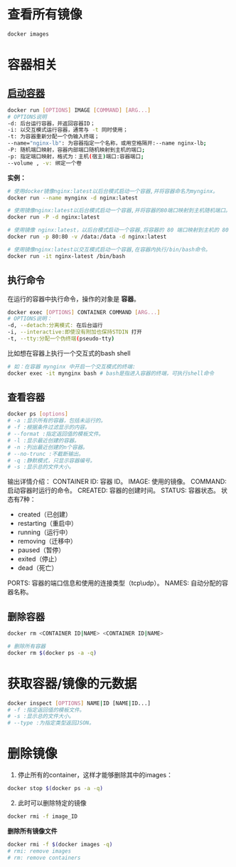 # 查看所有镜像

```BASH
docker images
```

# 容器相关

## [启动容器](https://www.runoob.com/docker/docker-run-command.html)

```BASH
docker run [OPTIONS] IMAGE [COMMAND] [ARG...]
# OPTIONS说明
-d: 后台运行容器，并返回容器ID；
-i: 以交互模式运行容器，通常与 -t 同时使用；
-t: 为容器重新分配一个伪输入终端；
--name="nginx-lb": 为容器指定一个名称，或用空格隔开:--name nginx-lb;
-P: 随机端口映射，容器内部端口随机映射到主机的端口;
-p: 指定端口映射，格式为：主机(宿主)端口:容器端口;
--volume , -v: 绑定一个卷

```

**实例：**

```BASH
# 使用docker镜像nginx:latest以后台模式启动一个容器,并将容器命名为mynginx。
docker run --name mynginx -d nginx:latest

# 使用镜像nginx:latest以后台模式启动一个容器,并将容器的80端口映射到主机随机端口。
docker run -P -d nginx:latest

# 使用镜像 nginx:latest，以后台模式启动一个容器,将容器的 80 端口映射到主机的 80 端口,主机的目录 /data 映射到容器的 /data。
docker run -p 80:80 -v /data:/data -d nginx:latest

# 使用镜像nginx:latest以交互模式启动一个容器,在容器内执行/bin/bash命令。
docker run -it nginx-latest /bin/bash
```



## 执行命令

在运行的容器中执行命令，操作的对象是 **容器**。

```bash
docker exec [OPTIONS] CONTAINER COMMAND [ARG...]
# OPTIONS说明：
-d, --detach:分离模式: 在后台运行
-i, --interactive:即使没有附加也保持STDIN 打开
-t, --tty:分配一个伪终端(pseudo-tty)
```

比如想在容器上执行一个交互式的bash shell

```BASH
# 如：在容器 mynginx 中开启一个交互模式的终端:
docker exec -it mynginx bash # bash是指进入容器的终端，可执行shell命令
```



## 查看容器

```BASH
docker ps [options]
# -a :显示所有的容器，包括未运行的。
# -f :根据条件过滤显示的内容。
# --format :指定返回值的模板文件。
# -l :显示最近创建的容器。
# -n :列出最近创建的n个容器。
# --no-trunc :不截断输出。
# -q :静默模式，只显示容器编号。
# -s :显示总的文件大小。
```

输出详情介绍：
CONTAINER ID: 容器 ID。
IMAGE: 使用的镜像。
COMMAND: 启动容器时运行的命令。
CREATED: 容器的创建时间。
STATUS: 容器状态。
状态有7种：

- created（已创建）
- restarting（重启中）
- running（运行中）
- removing（迁移中）
- paused（暂停）
- exited（停止）
- dead（死亡）

PORTS: 容器的端口信息和使用的连接类型（tcp\udp）。
NAMES: 自动分配的容器名称。

## 删除容器

```bash
docker rm <CONTAINER ID|NAME> <CONTAINER ID|NAME>

# 删除所有容器
docker rm $(docker ps -a -q)
```

# 获取容器/镜像的元数据

```bash
docker inspect [OPTIONS] NAME|ID [NAME|ID...]
# -f :指定返回值的模板文件。
# -s :显示总的文件大小。
# --type :为指定类型返回JSON。
```

# 删除镜像

1. 停止所有的container，这样才能够删除其中的images：

```bash
docker stop $(docker ps -a -q)
```

2. 此时可以删除特定的镜像

```bash
docker rmi -f image_ID
```

**删除所有镜像文件**

```bash
docker rmi -f $(docker images -q)
# rmi: remove images
# rm: remove containers
```

